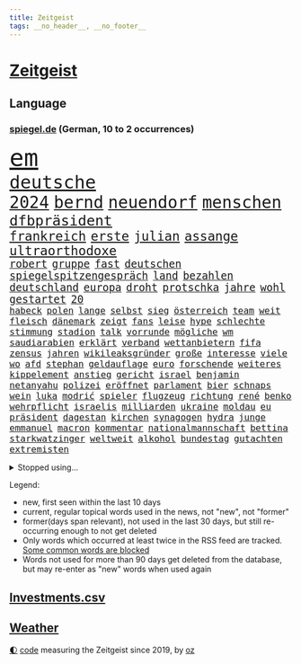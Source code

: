 ```yaml
---
title: Zeitgeist
tags: __no_header__, __no_footer__
---
```


# [Zeitgeist](https://oliz.io/zeitgeist/)

## Language

<h3><a href="https://www.spiegel.de" target="_blank">spiegel.de</a> (German, 10 to 2 occurrences)</h3>
<p style="font-family:monospace">
<span style="font-size:32pt"><a href="news_links.html#em" class="current">em</a></span>
<br>
<span style="font-size:24pt"><a href="news_links.html#deutsche" class="current">deutsche</a></span>
<br>
<span style="font-size:22pt"><a href="news_links.html#2024" class="current">2024</a></span>
<span style="font-size:22pt"><a href="news_links.html#bernd" class="current">bernd</a></span>
<span style="font-size:22pt"><a href="news_links.html#neuendorf" class="new">neuendorf</a></span>
<span style="font-size:22pt"><a href="news_links.html#menschen" class="current">menschen</a></span>
<br>
<span style="font-size:19pt"><a href="news_links.html#dfbpräsident" class="new">dfbpräsident</a></span>
<br>
<span style="font-size:17pt"><a href="news_links.html#frankreich" class="current">frankreich</a></span>
<span style="font-size:17pt"><a href="news_links.html#erste" class="current">erste</a></span>
<span style="font-size:17pt"><a href="news_links.html#julian" class="current">julian</a></span>
<span style="font-size:17pt"><a href="news_links.html#assange" class="current">assange</a></span>
<span style="font-size:17pt"><a href="news_links.html#ultraorthodoxe" class="current">ultraorthodoxe</a></span>
<br>
<span style="font-size:14pt"><a href="news_links.html#robert" class="current">robert</a></span>
<span style="font-size:14pt"><a href="news_links.html#gruppe" class="current">gruppe</a></span>
<span style="font-size:14pt"><a href="news_links.html#fast" class="current">fast</a></span>
<span style="font-size:14pt"><a href="news_links.html#deutschen" class="current">deutschen</a></span>
<span style="font-size:14pt"><a href="news_links.html#spiegelspitzengespräch" class="current">spiegelspitzengespräch</a></span>
<span style="font-size:14pt"><a href="news_links.html#land" class="current">land</a></span>
<span style="font-size:14pt"><a href="news_links.html#bezahlen" class="current">bezahlen</a></span>
<span style="font-size:14pt"><a href="news_links.html#deutschland" class="current">deutschland</a></span>
<span style="font-size:14pt"><a href="news_links.html#europa" class="current">europa</a></span>
<span style="font-size:14pt"><a href="news_links.html#droht" class="current">droht</a></span>
<span style="font-size:14pt"><a href="news_links.html#protschka" class="new">protschka</a></span>
<span style="font-size:14pt"><a href="news_links.html#jahre" class="current">jahre</a></span>
<span style="font-size:14pt"><a href="news_links.html#wohl" class="current">wohl</a></span>
<span style="font-size:14pt"><a href="news_links.html#gestartet" class="current">gestartet</a></span>
<span style="font-size:14pt"><a href="news_links.html#20" class="current">20</a></span>
<br>
<span style="font-size:12pt"><a href="news_links.html#habeck" class="current">habeck</a></span>
<span style="font-size:12pt"><a href="news_links.html#polen" class="current">polen</a></span>
<span style="font-size:12pt"><a href="news_links.html#lange" class="current">lange</a></span>
<span style="font-size:12pt"><a href="news_links.html#selbst" class="current">selbst</a></span>
<span style="font-size:12pt"><a href="news_links.html#sieg" class="current">sieg</a></span>
<span style="font-size:12pt"><a href="news_links.html#österreich" class="current">österreich</a></span>
<span style="font-size:12pt"><a href="news_links.html#team" class="current">team</a></span>
<span style="font-size:12pt"><a href="news_links.html#weit" class="current">weit</a></span>
<span style="font-size:12pt"><a href="news_links.html#fleisch" class="current">fleisch</a></span>
<span style="font-size:12pt"><a href="news_links.html#dänemark" class="current">dänemark</a></span>
<span style="font-size:12pt"><a href="news_links.html#zeigt" class="current">zeigt</a></span>
<span style="font-size:12pt"><a href="news_links.html#fans" class="current">fans</a></span>
<span style="font-size:12pt"><a href="news_links.html#leise" class="current">leise</a></span>
<span style="font-size:12pt"><a href="news_links.html#hype" class="current">hype</a></span>
<span style="font-size:12pt"><a href="news_links.html#schlechte" class="current">schlechte</a></span>
<span style="font-size:12pt"><a href="news_links.html#stimmung" class="current">stimmung</a></span>
<span style="font-size:12pt"><a href="news_links.html#stadion" class="current">stadion</a></span>
<span style="font-size:12pt"><a href="news_links.html#talk" class="current">talk</a></span>
<span style="font-size:12pt"><a href="news_links.html#vorrunde" class="new">vorrunde</a></span>
<span style="font-size:12pt"><a href="news_links.html#mögliche" class="current">mögliche</a></span>
<span style="font-size:12pt"><a href="news_links.html#wm" class="current">wm</a></span>
<span style="font-size:12pt"><a href="news_links.html#saudiarabien" class="current">saudiarabien</a></span>
<span style="font-size:12pt"><a href="news_links.html#erklärt" class="current">erklärt</a></span>
<span style="font-size:12pt"><a href="news_links.html#verband" class="current">verband</a></span>
<span style="font-size:12pt"><a href="news_links.html#wettanbietern" class="new">wettanbietern</a></span>
<span style="font-size:12pt"><a href="news_links.html#fifa" class="current">fifa</a></span>
<span style="font-size:12pt"><a href="news_links.html#zensus" class="new">zensus</a></span>
<span style="font-size:12pt"><a href="news_links.html#jahren" class="current">jahren</a></span>
<span style="font-size:12pt"><a href="news_links.html#wikileaksgründer" class="current">wikileaksgründer</a></span>
<span style="font-size:12pt"><a href="news_links.html#große" class="current">große</a></span>
<span style="font-size:12pt"><a href="news_links.html#interesse" class="current">interesse</a></span>
<span style="font-size:12pt"><a href="news_links.html#viele" class="current">viele</a></span>
<span style="font-size:12pt"><a href="news_links.html#wo" class="current">wo</a></span>
<span style="font-size:12pt"><a href="news_links.html#afd" class="current">afd</a></span>
<span style="font-size:12pt"><a href="news_links.html#stephan" class="current">stephan</a></span>
<span style="font-size:12pt"><a href="news_links.html#geldauflage" class="new">geldauflage</a></span>
<span style="font-size:12pt"><a href="news_links.html#euro" class="current">euro</a></span>
<span style="font-size:12pt"><a href="news_links.html#forschende" class="current">forschende</a></span>
<span style="font-size:12pt"><a href="news_links.html#weiteres" class="current">weiteres</a></span>
<span style="font-size:12pt"><a href="news_links.html#kippelement" class="new">kippelement</a></span>
<span style="font-size:12pt"><a href="news_links.html#anstieg" class="current">anstieg</a></span>
<span style="font-size:12pt"><a href="news_links.html#gericht" class="current">gericht</a></span>
<span style="font-size:12pt"><a href="news_links.html#israel" class="current">israel</a></span>
<span style="font-size:12pt"><a href="news_links.html#benjamin" class="current">benjamin</a></span>
<span style="font-size:12pt"><a href="news_links.html#netanyahu" class="current">netanyahu</a></span>
<span style="font-size:12pt"><a href="news_links.html#polizei" class="current">polizei</a></span>
<span style="font-size:12pt"><a href="news_links.html#eröffnet" class="current">eröffnet</a></span>
<span style="font-size:12pt"><a href="news_links.html#parlament" class="current">parlament</a></span>
<span style="font-size:12pt"><a href="news_links.html#bier" class="current">bier</a></span>
<span style="font-size:12pt"><a href="news_links.html#schnaps" class="new">schnaps</a></span>
<span style="font-size:12pt"><a href="news_links.html#wein" class="current">wein</a></span>
<span style="font-size:12pt"><a href="news_links.html#luka" class="current">luka</a></span>
<span style="font-size:12pt"><a href="news_links.html#modrić" class="new">modrić</a></span>
<span style="font-size:12pt"><a href="news_links.html#spieler" class="current">spieler</a></span>
<span style="font-size:12pt"><a href="news_links.html#flugzeug" class="current">flugzeug</a></span>
<span style="font-size:12pt"><a href="news_links.html#richtung" class="current">richtung</a></span>
<span style="font-size:12pt"><a href="news_links.html#rené" class="current">rené</a></span>
<span style="font-size:12pt"><a href="news_links.html#benko" class="current">benko</a></span>
<span style="font-size:12pt"><a href="news_links.html#wehrpflicht" class="current">wehrpflicht</a></span>
<span style="font-size:12pt"><a href="news_links.html#israelis" class="current">israelis</a></span>
<span style="font-size:12pt"><a href="news_links.html#milliarden" class="current">milliarden</a></span>
<span style="font-size:12pt"><a href="news_links.html#ukraine" class="current">ukraine</a></span>
<span style="font-size:12pt"><a href="news_links.html#moldau" class="new">moldau</a></span>
<span style="font-size:12pt"><a href="news_links.html#eu" class="current">eu</a></span>
<span style="font-size:12pt"><a href="news_links.html#präsident" class="current">präsident</a></span>
<span style="font-size:12pt"><a href="news_links.html#dagestan" class="new">dagestan</a></span>
<span style="font-size:12pt"><a href="news_links.html#kirchen" class="current">kirchen</a></span>
<span style="font-size:12pt"><a href="news_links.html#synagogen" class="new">synagogen</a></span>
<span style="font-size:12pt"><a href="news_links.html#hydra" class="new">hydra</a></span>
<span style="font-size:12pt"><a href="news_links.html#junge" class="current">junge</a></span>
<span style="font-size:12pt"><a href="news_links.html#emmanuel" class="current">emmanuel</a></span>
<span style="font-size:12pt"><a href="news_links.html#macron" class="current">macron</a></span>
<span style="font-size:12pt"><a href="news_links.html#kommentar" class="current">kommentar</a></span>
<span style="font-size:12pt"><a href="news_links.html#nationalmannschaft" class="current">nationalmannschaft</a></span>
<span style="font-size:12pt"><a href="news_links.html#bettina" class="current">bettina</a></span>
<span style="font-size:12pt"><a href="news_links.html#starkwatzinger" class="current">starkwatzinger</a></span>
<span style="font-size:12pt"><a href="news_links.html#weltweit" class="current">weltweit</a></span>
<span style="font-size:12pt"><a href="news_links.html#alkohol" class="current">alkohol</a></span>
<span style="font-size:12pt"><a href="news_links.html#bundestag" class="current">bundestag</a></span>
<span style="font-size:12pt"><a href="news_links.html#gutachten" class="current">gutachten</a></span>
<span style="font-size:12pt"><a href="news_links.html#extremisten" class="current">extremisten</a></span>
</p>
<details>
<summary>Stopped using...</summary>
<p class="former" style="font-size:12pt">
klare(1343) verschiedene(1343) wolfsburg(1343) positiv(1342) geboren(1341) myanmar(1341) öffentlich(1341) eingereicht(1340) gerüchte(1340) vereinigten(1340) aktien(1339) lisa(1339) philippinen(1339) tesla(1339) usregierung(1339) verlängern(1339) verstorbenen(1339) wege(1339) 22(1338) bundesrepublik(1338) freiheitsstrafe(1338) hielt(1338) liverpool(1338) neuseeland(1338) san(1338) tieren(1338) alpen(1337) digitalisierung(1337) theater(1337) tötet(1337) ursula(1337) veranstaltung(1337) angeklagter(1336) republikaner(1336) schadet(1336) unabhängige(1336) öffnen(1336) depressionen(1335) gewaltig(1335) klubs(1335) sebastian(1335) infektionen(1334) kreis(1334) militärs(1334) respekt(1334) überwinden(1334) ard(1333) künstler(1333) langer(1333) material(1333) patienten(1333) räumen(1333) sc(1333) schwierigkeiten(1333) technik(1333) ersetzen(1332) i(1332) jagd(1332) benzin(1331) dezember(1331) entlastet(1331) illegalen(1331) januar(1331) kollaps(1331) plus(1331) vorübergehend(1331) ausbau(1330) chefin(1330) klein(1330) leyen(1330) opfern(1330) persönlich(1330) plädiert(1330) riss(1330) saarland(1330) enthüllt(1329) ermöglichen(1329) freiburg(1329) nahmen(1329) verfügung(1329) 29(1327) fragt(1327) genutzt(1327) konflikte(1327) türkische(1327) werke(1327) freilassung(1326) geschäftsführer(1326) langfristig(1326) ausmaß(1325) distanz(1325) sinnvoll(1325) zweimal(1325) ökonom(1325) mitteln(1324) nachfrage(1324) schwierige(1324) überholt(1324) 32(1323) einreise(1323) staatliche(1323) ägypten(1323) meinen(1321) sozialdemokraten(1321) herr(1320) abgelehnt(1318) anzeichen(1318) lücke(1318) rückzug(1318) weckt(1318) dar(1317) gesamten(1316) außerhalb(1313) einnahmen(1313) katar(1313) top(1312) behalten(1311) rang(1310) sichert(1309) training(1309) journalist(1305) niedrig(1302) automatisch(1301) versorgung(1297) gehabt(1296) abgeschlossen(1295) tuchel(1295) gewarnt(1294) kontert(1290) teuren(1287) leiter(1256) gewinne(1235) orte(1176) enthalten(1151) mitverantwortlich(1151) werte(1141) ausnahme(1081) umkämpften(1028) exil(1022) moderner(1014) gefiel(998) gewandt(994) worum(979) grünenpolitiker(975) krankenkassen(969) spezielle(967) halbes(959) ungewöhnliche(949) inklusive(945) euländer(944) schülerin(941) gestört(937) militärischen(928) auge(926) außenministerium(915) zufall(915) beschossen(910) buschmann(898) erschwert(895) propaganda(888) verschwinden(883) bonn(873) schwieriger(869) verweist(865) positiven(847) flughäfen(845) abschaffung(841) transparenz(840) betreibt(836) eingetroffen(815) typ(811) todes(810) baustelle(809) töchter(809) 34(808) patrick(807) finanzierung(800) indem(794) verhängnis(760) westjordanland(757) computer(750) sinne(749) ausgebaut(740) tiefer(738) irans(733) verhaftung(731) andrew(726) weltrekord(725) gegenwart(721) justizminister(716) zuwanderung(714) trans(708) erdbeben(699) landwirtschaft(694) ähnlichen(691) chinesen(688) freispruch(685) protestbewegung(675) lebenslange(661) gewässer(649) kriminalität(635) freigegeben(632) tel(629) monika(627) psychologin(620) aviv(618) staatsmedien(611) eineinhalb(608) staatsanwalt(607) prien(601) auszeichnung(599) großeinsatz(598) rückstand(595) geschmack(584) mitarbeitern(577) pistole(570) finanzaufsicht(567) böhmermann(566) abbauen(560) abwehr(557) fenster(557) lauter(557) mitgliedern(555) 47(553) kritikern(552) strafanzeige(551) marcel(548) check(546) jahresbeginn(544) internationalem(542) trauern(541) bewaffneten(537) überschritten(537) dreier(536) 16jährige(534) heimische(529) pokal(525) kongo(523) sachsens(520) fahnder(518) fassen(516) dauer(512) cem(510) özdemir(510) autofahren(495) floh(494) freiwillige(486) fluggesellschaft(484) handwerker(483) vorwurfs(482) 51(479) green(478) unruhe(477) zuckerberg(471) verstoß(463) ausweitung(460) höhepunkt(460) rio(458) austritt(457) wagenknechts(454) gesprächen(451) südwesten(446) ebrahim(443) parks(443) dringen(440) heimlich(437) 2027(436) diplomatische(434) zittern(432) gründung(431) angerichtet(430) zeuge(427) fußballverband(425) rahmen(423) 13jährige(422) samuel(415) einsturz(412) getrieben(408) beine(407) lina(407) intensivstation(405) 8000(402) optimismus(399) begleitete(398) kretschmer(398) lied(397) expertengremium(394) aufsteiger(393) ereignis(390) rechter(390) zürich(390) protestierten(386) inhaftierte(383) mohammed(378) popp(376) verfassung(376) angelegt(374) brandanschlag(374) gestrandet(374) mangelnden(368) saudische(367) ankurbeln(366) mysteriöse(366) verurteilen(366) objekte(365) familienvater(363) politologe(363) moschee(361) budget(359) älterer(359) aleksandar(357) einbringen(357) renommierten(357) wiesbaden(357) 2013(352) verrückt(352) drückt(350) vergessene(349) tierwohl(348) vorbilder(348) lieferten(346) preiserhöhung(345) polizeigewahrsam(344) busfahrer(342) ankunft(340) verlief(338) ozean(336) weltmeisterschaft(334) zulieferer(334) bewerbungen(331) eauto(331) stockt(330) übereinstimmenden(330) verkaufte(329) unterbunden(328) clemens(325) schwitzen(324) andré(321) geflohen(318) week(318) skurriler(317) unterscheiden(315) winfried(313) froh(312) wirtschaftsweise(312) instagrampost(310) albtraum(309) erschien(308) tunnel(308) maximal(307) grünheide(305) winde(304) lady(302) stritten(302) kranke(301) hunden(300) pablo(299) wirbel(297) erlaubnis(296) holstein(295) reserve(294) geschäftsleute(292) asylsuchende(290) aufstehen(290) betrogen(290) niederlegen(289) leser(287) amerikanischen(286) judenhass(285) unbeeindruckt(285) gestiegenen(282) eiffelturm(281) umgehend(280) abstiegskampf(279) rekordtief(279) saudiarabiens(279) rechtsextremisten(278) gewechselt(277) knacken(277) vorzugehen(277) onkel(276) franziska(275) dient(273) erweitern(273) schlechtesten(273) indiz(272) verfahrens(271) gastronomie(268) gerechter(268) neuesten(268) achtzigerjahren(267) vettel(266) 99(265) reformiert(265) harsche(261) qualifikation(261) sekunde(260) gerald(257) mützenich(257) ukrainekriegs(254) 1994(252) einzelnen(252) kommissionspräsidentin(252) flüchtlingspolitik(251) darstellung(250) inselstaat(248) linkenpolitiker(247) turbulenzen(247) weitreichenden(247) hilfsgüter(246) militäroffensive(246) uskongress(244) schenkt(243) ultrarechten(242) einlegen(240) gerechnet(240) kundgebungen(239) unternehmens(238) ausfälle(237) sicherheitsvorkehrungen(235) vielfältig(231) überfällig(231) krebsdiagnose(230) dunklen(229) versagt(229) willkommen(228) geregelt(226) gewähren(226) videobotschaft(225) 1100(224) eingedrungen(224) hamasanführer(223) massaker(223) sofia(223) führerscheinprüfung(222) großzügigen(222) verbotenen(221) ingo(220) mohammad(220) sicherheitsgründen(220) beteuert(219) dokument(219) spdpolitikerin(219) tatortvote(218) positioniert(217) beeindruckend(216) vaude(216) club(215) munter(215) zuständig(215) verwenden(213) luxushotel(212) spieltag(212) synagoge(212) kiboom(211) andrzej(209) duda(209) adam(208) häme(207) arbeitsrecht(206) fußballwelt(206) versorgen(206) eingelegt(205) hamasmassaker(204) zeitgemäß(204) 16jährigen(203) freiem(203) künftige(203) sportvorstand(202) kanzlerkandidat(201) emma(200) wisconsin(199) aggressiver(198) autorität(198) gespalten(198) 240(197) gewaltsam(197) freitagmorgen(196) gestritten(196) haken(196) spdfraktionschef(196) 37jährige(195) britisches(195) eingestürzten(194) stone(194) kleider(193) vollständige(193) gazakriegs(191) ließe(191) trainerwechsel(191) gesetzesänderung(190) lokführern(190) sammelte(190) ungeschlagen(190) psychologe(188) brandbrief(187) sowohl(187) norbert(185) staatsstreich(185) christlichen(184) flaggen(184) islamische(184) klugen(184) bedrängnis(183) geklagt(183) teures(183) chan(181) dr(181) niko(180) gebilligt(177) mindestlohn(177) prize(177) größe(175) verdanken(175) positives(174) professionelle(174) vergleichsweise(174) walk(174) durchgeführt(173) wow(172) staatssekretär(170) brasilianische(169) erhöhter(169) schokolade(169) uganda(169) aktivistinnen(168) besitzen(168) blockbuster(168) brehme(168) machtwechsel(166) oslo(166) guardiola(165) putingegner(164) 1945(163) finanziellen(163) interessieren(163) lesbische(163) nominierungen(163) gezahlt(162) reparatur(162) verzicht(162) gerungen(161) masterplan(161) plötzlichen(161) verkünden(161) behandlung(160) tanzt(160) geringere(157) stürmt(157) luftraum(156) natogebiet(156) geldern(155) auslaufen(154) herber(154) prag(154) sand(154) schwarzgrün(154) hansa(153) high(152) kreise(152) pavlović(152) 180(151) erkranken(151) verstörende(151) kriegsschiff(150) schieben(150) gründet(149) pep(149) vorm(147) bedrängt(145) passagier(145) spdmann(144) verstorbene(144) hamasführer(143) mossad(143) verunglückten(143) format(142) militärübungen(142) patzer(142) schritten(142) chrome(141) riad(141) 122(140) niedriger(140) presley(140) dating(139) generalstabschef(139) sowieso(139) alkoholfreie(138) beeinflusst(138) beschädigen(138) sächsische(138) anlässlich(137) berühmteste(137) igh(137) landsmann(137) spannend(137) dreh(136) haag(136) senator(136) südkoreanischen(136) priscilla(135) ten(134) gewidmet(133) langes(133) anwesend(132) festivals(132) michel(132) nachholbedarf(132) filmfestspiele(131) indes(131) remigrationstreffen(131) trainersuche(131) bayerntrainer(129) quälen(129) direkten(128) scheidet(128) stau(127) uvalde(127) angesetzt(125) gefühlt(124) wüste(123) finanzministers(122) kritischem(122) clan(121) fazit(121) klassenfahrt(121) selbstkritik(121) stützt(120) festgenommener(119) moreno+1(119) fa(118) omen(118) provisorischen(118) verdiente(118) verewigt(118) vietnam(117) konkretes(115) therapeuten(114) wiederaufnahme(114) erleichtert(113) gekrönt(113) peinlichen(113) fressen(112) saisonende(112) umgekehrt(112) unogericht(112) konstruiert(111) lobbyisten(111) partnern(111) angeordnet(110) fahrlässiger(110) vorgesehen(110) gouverneurin(109) schütteln(109) abwehrkampf(108) solches(108) zusammengekommen(108) zitate(107) digitalpakt(106) fertig(106) leverkusens(106) plädoyers(106) zuschlagen(106) schädel(105) spielraum(105) anton(104) erfolgsgeschichte(104) hofreiter(104) michail(104) netanyahuregierung(104) riesiger(104) superlative(104) ladung(103) leuchtturmwärter(103) auszeit(102) erhältlich(102) schwarzmeerflotte(102) strategische(102) ausmacht(101) betrunken(101) forster(101) geführten(101) stürze(101) basketballerinnen(100) popikone(100) ausverkauf(99) föderlschmid(99) investoreneinstieg(99) sohns(99) virus(99) spitzen(98) startklarnewsletter(98) usmedien(98) änderte(98) skurrile(97) sätze(97) meidet(96) account(95) free(95) menschenrechtsaktivistin(95) belohnung(94) eingefangen(94) steinen(94) unglücksfall(94) academy(93) irritationen(93) leib(93) restaurant(93) tods(93) 1978(92) auffälligen(92) djirsarai(92) ideologie(92) kremltruppen(92) multimillionär(92) vorgeführt(92) biss(91) kostete(91) usarmee(91) zig(91) durchsetzt(90) fürchte(90) operationen(90) running(90) tvshow(90) ausgangs(89) engen(89) esasatellit(89) fotografiert(89) gesundheitsrisiko(89) glasner(89) mls(89) vereitelt(89) erhielten(88) inspirierte(88) prüfer(88) amtskollegen(87) choreograf(87) durchsuchung(87) gebt(87) pussy(87) vizebürgermeister(87) fuest(86) gehäuft(86) gummibärchen(86) trek(86) aktualisiert(85) alec(85) baldwin(85) erfolgreicher(85) fehlender(85) filmset(85) kamerafrau(85) kigenerierte(85) räumlichkeiten(85) abgespielt(84) authentisch(84) dramé(84) gescheiterter(84) mouhamed(84) anstatt(83) erdrutsche(83) thriller(83) atpturnier(82) bankrott(82) formel1weltmeisters(82) gelöscht(82) lahmlegt(82) löhne(82) oberleitung(82) werkzeuge(82) 18jährigen(81) beworfen(81) eilt(81) geheimpläne(81) gesichts(81) gleichzusetzen(81) internen(81) konzertkarten(81) lords(81) lunge(81) mongolei(81) oberhaus(81) platzwunde(81) roberto(81) statistiken(81) traditionell(81) tue(81) ali(80) f(80) führers(80) gesunde(80) kapitalismus(80) khamenei(80) singapur(80) verkündeten(80) vizepräsident(80) euabgeordneten(79) heilige(79) kriegsführung(79) psychisch(79) veraltet(79) ästhetik(79) ferraripilot(78) gleisbett(78) grundsätzlichen(78) schmerzensgeld(78) wahren(78) aufsichtsrat(77) bewegte(77) härteste(77) imola(77) mail(77) moore(77) ozeane(77) provokateur(77) zulieferern(77) bielefelder(76) joggerin(76) lebenskosten(76) shoppingplattform(76) uneinheitlich(76) athletin(75) bauträger(75) dominierte(75) hauptpreis(75) hinterlegt(75) laxe(75) mischung(75) nazi(75) reiht(75) andi(74) matchwinner(74) mitgenommen(74) nordseeinsel(74) ogunleye(74) rechtsradikale(74) android(73) blanche(73) erliegen(73) kuriosum(73) mehrjährigen(73) superbowlchampion(73) tragödie(73) afdschiedsgericht(72) auftreten(72) benötige(72) europapolitiker(72) eyes(72) francis(72) nackter(72) neuzeit(72) nicolaus(72) schöne(72) subkultur(72) verdächtig(72) abitur(71) auckland(71) betrügern(71) hiv(71) infizierten(71) innenpolitisch(71) ko(71) richtlinien(71) schnitzer(71) techkonzerne(71) ausgelaufen(70) hetzt(70) wade(70) geschoben(69) netflixsequel(69) radprofi(69) sandler(69) verängstigte(69) afdrechtsaußen(68) ausstrahlen(68) bestandteil(68) fester(68) genie(68) inkrafttreten(68) pocher(68) schusselig(68) wirklichkeit(68) hilfsgütern(67) op(67) shapps(67) slash(67) steilvorlage(67) arbeitszeiten(66) arkadi(66) beschlagnahmung(66) bodemann(66) duelle(66) litauische(66) wolosch(66) anzuerkennen(65) brd(65) gegenseitigen(65) geländewagen(65) herrscher(65) afdabgeordneter(64) aktienhandel(64) clubs(64) dialog(64) hetzer(64) impfen(64) kategorien(64) school(64) systematische(64) umbenannt(64) justizministerin(63) kartellklage(63) verläuft(63) verunsicherung(63) abgeriegelt(62) entbrannt(62) großspende(62) prägend(62) alphabet(61) streich(61) terrororganisationen(61) wmheld(61) überführt(61) fertiggestellt(60) fußballers(60) klimaprotest(60) schwimmende(60) bestechlichkeit(59) chips(59) elektromobilität(59) empfinden(59) friedensnobelpreisträgerin(59) ivan(59) klimaschützer(59) ressourcen(59) verruf(59) bedacht(58) gesenkt(58) mental(58) olympique(58) staatschefs(58) aitana(57) denkbar(57) grobe(57) höhenmeter(57) hündin(57) schweigegeldaffäre(57) besichtigung(56) blue(56) ethikrats(56) gesteht(56) platzverweise(56) belebt(55) berufungsantrag(55) bundespolizist(55) entschärfen(55) indirekten(55) jenny(55) superhelden(55) ungewissheit(55) abtrünnigen(54) brasilianischer(54) etablierte(54) trinkt(54) verweigern(54) 2005(53) hunderttausenden(52) id(52) wetterlage(52) chronischer(51) grundsteuerreform(51) rheinische(51) amir(50) beantragten(50) finn(50) huckleberry(50) toiletten(50) entlohnung(49) haushalten(49) lachgas(49) oligarch(49) rädelsführer(49) schwertun(49) sozialausgaben(49) vechta(49) verunsichert(49) erdstöße(48) hollywoodschauspielerin(48) kinderzimmer(48) louk(48) shani(48) 40jährige(47) anlegestelle(47) d’italia(47) einflussreichsten(47) nobelpreis(47) regierungsmitglieder(47) reporters(47) ruder(47) vollbracht(47) wahlheimat(47) luftschlag(46) radprofis(46) witz(46) bundesvorstand(45) dárdai(45) elfmeterschießen(45) gewalttätigen(45) jugendkriminalität(45) neapel(45) pál(45) schulamoklauf(45) spielmanipulation(45) 63jährigen(44) beck(44) derjenigen(44) engel(44) gültiges(44) kampfbrigade(44) piraten(44) staatsfernsehen(44) uran(44) diplomatischen(43) obdachlosen(43) spielfilm(43) sportminister(43) talmon(43) vergeltungsschlag(43) völkerrechtler(43) überwachen(43) ausgeübt(42) coppola(42) erreger(42) fridman(42) kreativen(42) reizen(42) strafstoß(42) millionenstrafe(41) nachteil(41) spannender(41) evakuieren(39) kontrovers(39) stuhl(39) bahnstrecke(38) diddy(38) düstere(38) entbunden(38) patriots(38) sportwissenschaftler(38) stromnetz(38) verlassene(38) vorsorge(38) abiturprüfungen(37) flutgebiet(37) industriegebiet(37) massensterben(37) sander(37) veranstaltet(37) agentengesetz(36) curry(36) eingestürzt(36) georgische(36) presserat(36) roboterhund(36) stephen(36) vereinbaren(36) wohnungsnot(36) amirabdollahian(35) beweist(35) charakter(35) dienstagmittag(35) doppelnamen(35) furios(35) nachbar(35) rumpf(35) verblüfft(35) vorhergesagt(35) wolfsburgs(35) aufhebung(34) depression(34) kabel(34) menschheit(34) salman(34) scheffler(34) scottie(34) angreift(33) begrenzten(33) erlebten(33) escobar(33) jawort(33) verirrt(33) baumeister(32) bewundern(32) ermahnt(32) expertenkommission(32) ungeschlagenserie(32) ausgebremst(31) di(31) dua(31) lipa(31) verbotener(31) wohlhabende(31) afdlandtagsabgeordneter(30) beschimpfungen(30) cremig(30) diamond(30) geflüchteter(30) techkonzern(30) gag(29) juventus(29) kneipe(29) spitzenklub(29) stalking(29) veranstaltungen(29) chinafreundlichen(28) gewinnern(28) schwerwiegende(28) symbolpolitik(28) underdog(28) anliegen(27) bergführer(27) blutigen(27) bundesligasaison(27) böller(27) hals(27) ham(27) jammert(27) kami(27) rita(27) sherpa(27) wehen(27) afdpolitikers(26) arbeiteten(26) bauministerin(26) berühmtester(26) boomenden(26) geschreddert(26) schwerelosigkeit(26) sportlerinnen(26) späteren(26) umfahren(26) vertuscht(26) weiterbetrieb(26) abbild(25) distanzierte(25) jauch(25) joschka(25) mutterschutz(25) packt(25) videoschiedsrichter(25) wahlrechtsreform(25) wenigstens(25) entgegenkommen(24) entzauberung(24) megastar(24) schlammschlacht(24) südamerika(24) veraltete(24) verpassten(24) vogelgrippe(24) weibchen(24) zwickau(24) abnehmspritze(23) androidhandys(23) aufgegangen(23) booker(23) entgangen(23) ergibt(23) lebenserwartung(23) psychologen(23) sylvia(23) voraussetzungen(23) chats(22) eskalieren(22) holprig(22) landsleute(22) stabilisiert(22) ausbreitung(21) d'italia(21) fehlendes(21) gerüchten(21) kzgedenkstätte(21) lockern(21) mitbewerber(21) rechtfertigen(21) sachsenhausen(21) schlauer(21) versechsfacht(21) vorzeigeprojekt(21) einspruch(20) infizierte(20) kindesentziehung(20) nullerjahren(20) unglaublich(20) vermisstem(20) wildkamera(20) durchbrechen(19) durchschnittliche(19) eumarinemission(19) fdpparteitag(19) höherem(19) rock(19) schleichenden(19) seegrenze(19) tonne(19) abgestiegen(18) beschließen(18) eishockeynationalmannschaft(18) geist(18) hag(18) nflprofi(18) ausweiten(17) blues(17) exbeatle(17) gemessen(17) grundgesetzes(17) kooperieren(17) mindestlohns(17) totenköpfe(17) abrechnung(16) amtseinführung(16) dienstwaffe(16) joseph(16) neueste(16) 17jährige(15) angemessene(15) belieben(15) entfernung(15) italienrundfahrt(15) propalästinaproteste(15) reus(15) shatner(15) sorten(15) versteckte(15) courteney(14) cox(14) debauswahl(14) eisdiele(14) eishockeywm(14) eroberte(14) schlägertrupps(14) unerwarteter(14) zerbi(14) abschlussbericht(13) empfohlen(13) jeweils(13) lobbyist(13) theaterstück(13) 95jährige(12) besucherin(12) europaweit(12) geopolitisch(12) papiere(12) verlogen(12) wasserstraße(12) gekannt(11) herumreißen(11) rentenalter(11) siedlungen(11) stadtverwaltung(11)
</p>
</details>
<p>Legend:
<ul>
<li><span class="new">new</span>, first seen within the last 10 days</li>
<li><span class="current">current</span>, regular topical words used in the news, not "new", not "former"</li>
<li><span class="former">former(days span relevant)</span>, not used in the last 30 days, but still re-occurring enough to not get deleted</li>
<li>Only words which occurred at least twice in the RSS feed are tracked. <a href="language/filters.py">Some common words are blocked</a></li>
<li>Words not used for more than 90 days get deleted from the database, but may re-enter as "new" words when used again</li>
</ul>
</p>

## [Investments](investments.html)[.csv](investments.csv)

## [Weather](weather.html)

<footer>
<a href="javascript:toggleTheme()" class="nav">🌓</a>
<a href="https://github.com/ooz/zeitgeist">code</a> measuring the Zeitgeist since 2019, by <a href="https://oliz.io">oz</a>
</footer>
